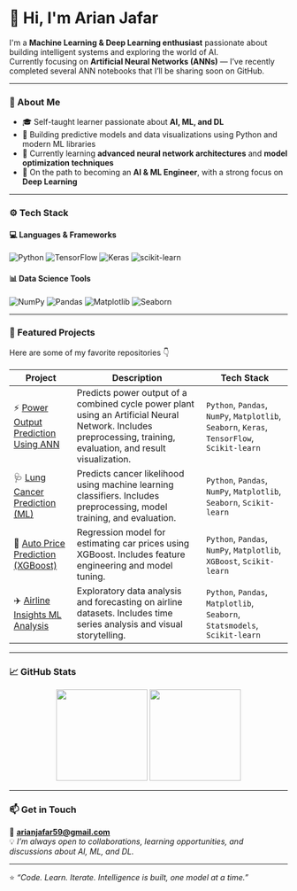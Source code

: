 # 👋 Hi, I'm Arian Jafar

I'm a **Machine Learning & Deep Learning enthusiast** passionate about building intelligent systems and exploring the world of AI.  
Currently focusing on **Artificial Neural Networks (ANNs)** — I’ve recently completed several ANN notebooks that I’ll be sharing soon on GitHub.

---

### 🧠 About Me
- 🎓 Self-taught learner passionate about **AI, ML, and DL**
- 🚀 Building predictive models and data visualizations using Python and modern ML libraries
- 🌱 Currently learning **advanced neural network architectures** and **model optimization techniques**
- 🎯 On the path to becoming an **AI & ML Engineer**, with a strong focus on **Deep Learning**

---

### ⚙️ Tech Stack

#### 💻 Languages & Frameworks  
![Python](https://img.shields.io/badge/Python-3776AB?style=for-the-badge&logo=python&logoColor=white)
![TensorFlow](https://img.shields.io/badge/TensorFlow-FF6F00?style=for-the-badge&logo=tensorflow&logoColor=white)
![Keras](https://img.shields.io/badge/Keras-D00000?style=for-the-badge&logo=keras&logoColor=white)
![scikit-learn](https://img.shields.io/badge/scikit--learn-F7931E?style=for-the-badge&logo=scikit-learn&logoColor=white)

#### 📊 Data Science Tools  
![NumPy](https://img.shields.io/badge/Numpy-013243?style=for-the-badge&logo=numpy&logoColor=white)
![Pandas](https://img.shields.io/badge/Pandas-150458?style=for-the-badge&logo=pandas&logoColor=white)
![Matplotlib](https://img.shields.io/badge/Matplotlib-11557C?style=for-the-badge&logo=matplotlib&logoColor=white)
![Seaborn](https://img.shields.io/badge/Seaborn-009688?style=for-the-badge&logo=python&logoColor=white)

---

### 📂 Featured Projects  
Here are some of my favorite repositories 👇

| Project | Description | Tech Stack |
|--------|-------------|------------|
| ⚡ [Power Output Prediction Using ANN](https://github.com/ArianJr/power-output-prediction-ann) | Predicts power output of a combined cycle power plant using an Artificial Neural Network. Includes preprocessing, training, evaluation, and result visualization. | `Python`, `Pandas`, `NumPy`, `Matplotlib`, `Seaborn`, `Keras`, `TensorFlow`, `Scikit-learn` |
| 🩺 [Lung Cancer Prediction (ML)](https://github.com/ArianJr/lung-cancer-prediction) | Predicts cancer likelihood using machine learning classifiers. Includes preprocessing, model training, and evaluation. | `Python`, `Pandas`, `NumPy`, `Matplotlib`, `Seaborn`, `Scikit-learn` |
| 🚗 [Auto Price Prediction (XGBoost)](https://github.com/ArianJr/auto-price-prediction) | Regression model for estimating car prices using XGBoost. Includes feature engineering and model tuning. | `Python`, `Pandas`, `NumPy`, `Matplotlib`, `XGBoost`, `Scikit-learn` |
| ✈️ [Airline Insights ML Analysis](https://github.com/ArianJr/airline-insights-ml-analysis) | Exploratory data analysis and forecasting on airline datasets. Includes time series analysis and visual storytelling. | `Python`, `Pandas`, `Matplotlib`, `Seaborn`, `Statsmodels`, `Scikit-learn` |

---

### 📈 GitHub Stats

<p align="center">
  <img src="https://github-readme-stats.vercel.app/api?username=ArianJr&show_icons=true&theme=default&hide_border=false&count_private=true" height="165" />
  <img src="https://github-readme-stats.vercel.app/api/top-langs/?username=ArianJr&layout=compact&theme=default&hide_border=false" height="165" />
</p>

---

### 📫 Get in Touch
📧 **arianjafar59@gmail.com**  
💡 *I’m always open to collaborations, learning opportunities, and discussions about AI, ML, and DL.*

---

⭐ *“Code. Learn. Iterate. Intelligence is built, one model at a time.”*
